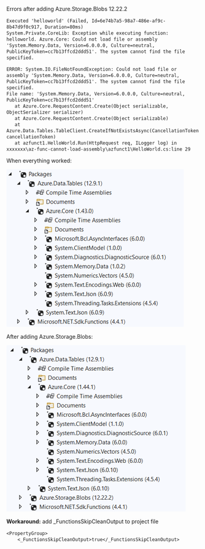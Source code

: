 

Errors after adding Azure.Storage.Blobs 12.22.2


```
Executed 'helloworld' (Failed, Id=6e74b7a5-98a7-486e-af9c-8b47d9f0c917, Duration=80ms)
System.Private.CoreLib: Exception while executing function: helloworld. Azure.Core: Could not load file or assembly 'System.Memory.Data, Version=6.0.0.0, Culture=neutral, PublicKeyToken=cc7b13ffcd2ddd51'. The system cannot find the file specified.
```


```
ERROR: System.IO.FileNotFoundException: Could not load file or assembly 'System.Memory.Data, Version=6.0.0.0, Culture=neutral, PublicKeyToken=cc7b13ffcd2ddd51'. The system cannot find the file specified.
File name: 'System.Memory.Data, Version=6.0.0.0, Culture=neutral, PublicKeyToken=cc7b13ffcd2ddd51'
   at Azure.Core.RequestContent.Create(Object serializable, ObjectSerializer serializer)
   at Azure.Core.RequestContent.Create(Object serializable)
   at Azure.Data.Tables.TableClient.CreateIfNotExistsAsync(CancellationToken cancellationToken)
   at azfunct1.HelloWorld.Run(HttpRequest req, ILogger log) in xxxxxxx\az-func-cannot-load-assembly\azfunct1\HelloWorld.cs:line 29
```

When everything worked:

![](_imgs/pre.png)

After adding  Azure.Storage.Blobs:

![](_imgs/post.png)


**Workaround:**  add _FunctionsSkipCleanOutput to project file

```
<PropertyGroup>
	<_FunctionsSkipCleanOutput>true</_FunctionsSkipCleanOutput>
```

